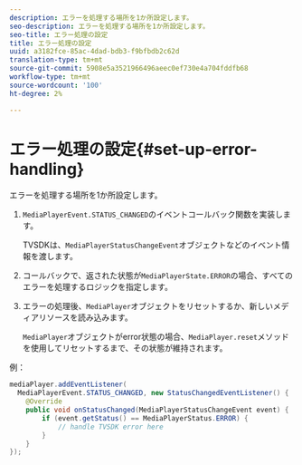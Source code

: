 ```yaml
---
description: エラーを処理する場所を1か所設定します。
seo-description: エラーを処理する場所を1か所設定します。
seo-title: エラー処理の設定
title: エラー処理の設定
uuid: a3182fce-85ac-4dad-bdb3-f9bfbdb2c62d
translation-type: tm+mt
source-git-commit: 5908e5a3521966496aeec0ef730e4a704fddfb68
workflow-type: tm+mt
source-wordcount: '100'
ht-degree: 2%

---
```



# エラー処理の設定{#set-up-error-handling}

エラーを処理する場所を1か所設定します。

1. `MediaPlayerEvent.STATUS_CHANGED`のイベントコールバック関数を実装します。

   TVSDKは、`MediaPlayerStatusChangeEvent`オブジェクトなどのイベント情報を渡します。
1. コールバックで、返された状態が`MediaPlayerState.ERROR`の場合、すべてのエラーを処理するロジックを指定します。
1. エラーの処理後、`MediaPlayer`オブジェクトをリセットするか、新しいメディアリソースを読み込みます。

   `MediaPlayer`オブジェクトがerror状態の場合、`MediaPlayer.reset`メソッドを使用してリセットするまで、その状態が維持されます。

<!--<a id="example_49FF225E92EA494AA06B2E5F26101F4C"></a>-->

例：

```java
mediaPlayer.addEventListener( 
  MediaPlayerEvent.STATUS_CHANGED, new StatusChangedEventListener() { 
    @Override 
    public void onStatusChanged(MediaPlayerStatusChangeEvent event) { 
        if (event.getStatus() == MediaPlayerStatus.ERROR) { 
            // handle TVSDK error here 
        } 
    } 
});
```


